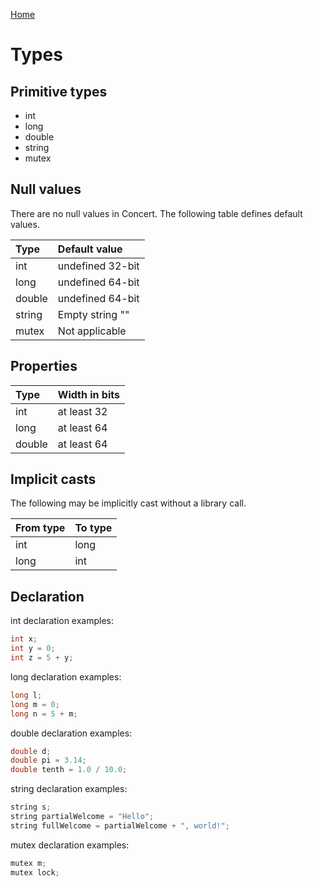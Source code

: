 [Home](https://puckowski.github.io/concert/)

# Types

## Primitive types

- int
- long
- double
- string
- mutex

## Null values

There are no null values in Concert. The following table defines default values.

|Type   |Default value    |
|:------|:----------------|
|int    |undefined 32-bit |
|long   |undefined 64-bit |
|double |undefined 64-bit |
|string |Empty string ""  |
|mutex  |Not applicable   |

## Properties

|Type   |Width in bits |
|:------|:-------------|
|int    |at least 32   |
|long   |at least 64   |
|double |at least 64   |

## Implicit casts

The following may be implicitly cast without a library call.

|From type|To type|
|:--------|:------|
|int      |long   |
|long     |int    |

## Declaration

int declaration examples:

```cpp
int x;
int y = 0;
int z = 5 + y;
```

long declaration examples:

```cpp
long l;
long m = 0;
long n = 5 + m;
```

double declaration examples:

```cpp
double d;
double pi = 3.14;
double tenth = 1.0 / 10.0;
```

string declaration examples:

```cpp
string s;
string partialWelcome = "Hello";
string fullWelcome = partialWelcome + ", world!";
```

mutex declaration examples:

```cpp
mutex m;
mutex lock;
```
